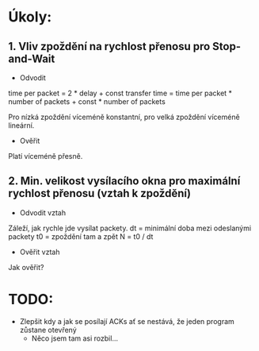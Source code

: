 # Úkoly:

## 1. Vliv zpoždění na rychlost přenosu pro Stop-and-Wait
- Odvodit

time per packet = 2 * delay + const
transfer time = time per packet * number of packets + const * number of packets

Pro nízká zpoždění víceméně konstantní, pro velká zpoždění víceméně lineární.

- Ověřit

Platí víceméně přesně.

## 2. Min. velikost vysílacího okna pro maximální rychlost přenosu (vztah k zpoždění)
- Odvodit vztah

Záleží, jak rychle jde vysílat packety.
dt = minimální doba mezi odeslanými packety
t0 = zpoždění tam a zpět
N = t0 / dt

- Ověřit vztah

Jak ověřit?


# TODO: 
- Zlepšit kdy a jak se posílají ACKs ať se nestává, že jeden program zůstane otevřený
  - Něco jsem tam asi rozbil...